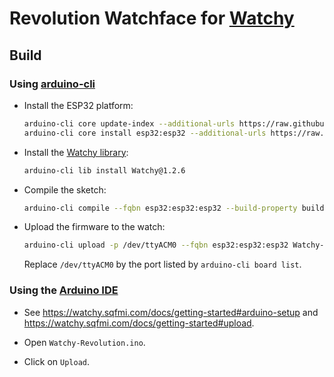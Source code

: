 # Revolution Watchface for [Watchy](https://watchy.sqfmi.com/)

## Build

### Using [arduino-cli](https://arduino.github.io/arduino-cli/latest/installation/)

* Install the ESP32 platform:

    ```sh
    arduino-cli core update-index --additional-urls https://raw.githubusercontent.com/espressif/arduino-esp32/gh-pages/package_esp32_index.json
    arduino-cli core install esp32:esp32 --additional-urls https://raw.githubusercontent.com/espressif/arduino-esp32/gh-pages/package_esp32_index.json
    ```

* Install the [Watchy library](https://github.com/sqfmi/Watchy):

    ```sh
    arduino-cli lib install Watchy@1.2.6
    ```

* Compile the sketch:

    ```sh
    arduino-cli compile --fqbn esp32:esp32:esp32 --build-property build.partitions=min_spiffs --build-property upload.maximum_size=1966080 Watchy-Revolution.ino
    ```

* Upload the firmware to the watch:

   ```sh
   arduino-cli upload -p /dev/ttyACM0 --fqbn esp32:esp32:esp32 Watchy-Revolution
   ```

   Replace `/dev/ttyACM0` by the port listed by `arduino-cli board list`.

### Using the [Arduino IDE](https://www.arduino.cc/en/software)

* See <https://watchy.sqfmi.com/docs/getting-started#arduino-setup> and <https://watchy.sqfmi.com/docs/getting-started#upload>.

* Open `Watchy-Revolution.ino`.

* Click on `Upload`.
